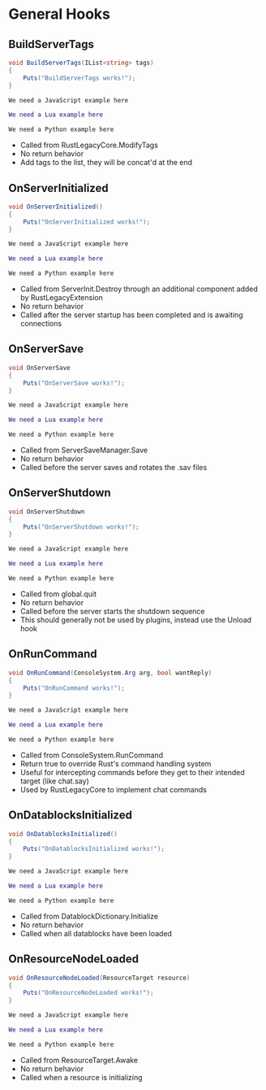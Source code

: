 # General Hooks

## BuildServerTags

``` csharp
void BuildServerTags(IList<string> tags)
{
    Puts("BuildServerTags works!");
}
```

``` javascript
We need a JavaScript example here
```

``` lua
We need a Lua example here
```

``` python
We need a Python example here
```

 * Called from RustLegacyCore.ModifyTags
 * No return behavior
 * Add tags to the list, they will be concat'd at the end

## OnServerInitialized

``` csharp
void OnServerInitialized()
{
    Puts("OnServerInitialized works!");
}
```

``` javascript
We need a JavaScript example here
```

``` lua
We need a Lua example here
```

``` python
We need a Python example here
```

 * Called from ServerInit.Destroy through an additional component added by RustLegacyExtension
 * No return behavior
 * Called after the server startup has been completed and is awaiting connections

## OnServerSave

``` csharp
void OnServerSave
{
    Puts("OnServerSave works!");
}
```

``` javascript
We need a JavaScript example here
```

``` lua
We need a Lua example here
```

``` python
We need a Python example here
```

 * Called from ServerSaveManager.Save
 * No return behavior
 * Called before the server saves and rotates the .sav files

## OnServerShutdown

``` csharp
void OnServerShutdown
{
    Puts("OnServerShutdown works!");
}
```

``` javascript
We need a JavaScript example here
```

``` lua
We need a Lua example here
```

``` python
We need a Python example here
```

 * Called from global.quit
 * No return behavior
 * Called before the server starts the shutdown sequence
 * This should generally not be used by plugins, instead use the Unload hook

## OnRunCommand

``` csharp
void OnRunCommand(ConsoleSystem.Arg arg, bool wantReply)
{
    Puts("OnRunCommand works!");
}
```

``` javascript
We need a JavaScript example here
```

``` lua
We need a Lua example here
```

``` python
We need a Python example here
```

 * Called from ConsoleSystem.RunCommand
 * Return true to override Rust's command handling system
 * Useful for intercepting commands before they get to their intended target (like chat.say)
 * Used by RustLegacyCore to implement chat commands

## OnDatablocksInitialized

``` csharp
void OnDatablocksInitialized()
{
    Puts("OnDatablocksInitialized works!");
}
```

``` javascript
We need a JavaScript example here
```

``` lua
We need a Lua example here
```

``` python
We need a Python example here
```
 * Called from DatablockDictionary.Initialize
 * No return behavior
 * Called when all datablocks have been loaded

## OnResourceNodeLoaded

``` csharp
void OnResourceNodeLoaded(ResourceTarget resource)
{
    Puts("OnResourceNodeLoaded works!");
}
```

``` javascript
We need a JavaScript example here
```

``` lua
We need a Lua example here
```

``` python
We need a Python example here
```

 * Called from ResourceTarget.Awake
 * No return behavior
 * Called when a resource is initializing
